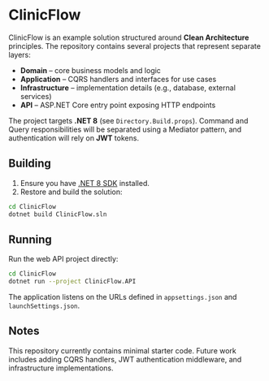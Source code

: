 # ClinicFlow

ClinicFlow is an example solution structured around **Clean Architecture** principles. The repository contains several projects that represent separate layers:

- **Domain** – core business models and logic
- **Application** – CQRS handlers and interfaces for use cases
- **Infrastructure** – implementation details (e.g., database, external services)
- **API** – ASP.NET Core entry point exposing HTTP endpoints

The project targets **.NET 8** (see `Directory.Build.props`). Command and Query responsibilities will be separated using a Mediator pattern, and authentication will rely on **JWT** tokens.

## Building

1. Ensure you have [.NET 8 SDK](https://dotnet.microsoft.com/download) installed.
2. Restore and build the solution:

```bash
cd ClinicFlow
dotnet build ClinicFlow.sln
```

## Running

Run the web API project directly:

```bash
cd ClinicFlow
dotnet run --project ClinicFlow.API
```

The application listens on the URLs defined in `appsettings.json` and `launchSettings.json`.

## Notes

This repository currently contains minimal starter code. Future work includes adding CQRS handlers, JWT authentication middleware, and infrastructure implementations.

